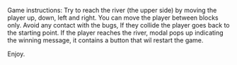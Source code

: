 Game instructions:
Try to reach the river (the upper side) by moving the player up, down, left and right.
You can move the player between blocks only.
Avoid any contact with the bugs, If they collide the player goes back to the starting point.
If the player reaches the river, modal pops up indicating the winning message, it contains a button that wil restart the game.

Enjoy.